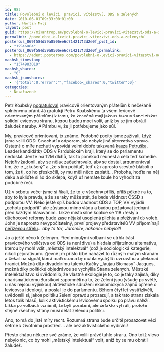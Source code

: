 ```yaml
---
id: 982
title: Povolební o levici, pravici, vítězství, ODS a zelených
date: 2010-06-01T09:33:00+01:00
author: Martin Malý
layout: post
guid: https://misantrop.eu/povolebni-o-levici-pravici-vitezstvi-ods-a-zelenych/
permalink: /povolebni-o-levici-pravici-vitezstvi-ods-a-zelenych/
posterous_869f584d59a8506ee6c71421743d2e0f_post_id:
  - "19546964"
posterous_869f584d59a8506ee6c71421743d2e0f_permalink:
  - https://adent.posterous.com/povolebni-o-levici-pravici-vitezstvi-ods-a-ze
mashsb_timestamp:
  - "1574983019"
mashsb_shares:
  - "0"
mashsb_jsonshares:
  - '{"total":0,"error":"","facebook_shares":0,"twitter":0}'
categories:
  - Nezařazené
---
```

Petr Koubský [pogratuloval](https://petrkou.posterous.com/blahopreji-svym-pravicove-orientovanym-pratel) pravicově orientovaným přátelům k nečekaně splněnému přání. Já gratuluji Petru Koubskému (a všem levicově orientovaným přátelům) k tomu, že konečně mají jakous takous šanci získat solidní levicovou stranu, kterou budou moci volit, aniž by se jim obrátil žaludek naruby. A Pámbu ví, že ji potřebujeme jako sůl.

My, pravicově orientovaní, to známe. Podobné pocity jsme zažívali, když jsme volili ODS: S nechutí a odporem, ale nebyla jiná alternativa vpravo. Ostatně o míře nechuti vypovídá velmi dobře takzvaná [kauza Petruška](https://zpravy.idnes.cz/neuspesny-kandidat-ods-kdo-me-preskocil-at-zaplati-kampan-pmn-/domaci.asp?c=A100601_1394083_domaci_jav). Leader kandidátky ODS v Pardubickém kraji, který se do parlamentu nedostal. Jenže má 12M dluhů, tak to poněkud neunesl a dělá teď komedie. Nejdřív žadonil, aby se nějak začachrovalo, aby se dostal, argumentoval tím, že je &#8222;zkušený&#8220; a &#8222;že s tím počítal&#8220;, teď už naprosto scestně blábolí o tom, že ti, co ho přeskočili, by mu měli něco zaplatit&#8230; Proboha, hoďte na něj deku a ukliďte si ho do sklepa, když už nemáte koule ho vyhodit za podobné řeči.

Už v sobotu večer jsme si říkali, že to je všechno příliš, příliš pěkné na to, aby to byla pravda, a že se taky může stát, že bude vládnout ČSSD s podporou VV. Nebo ještě spíš budou vládnout ODS a TOP, VV vyjádří &#8222;ochotu podpořit&#8220;, ale zůstanou mimo vládu a budou požadovat jednání před každým hlasováním. Takže místo silné koalice se 118 křesly a důchodové reformy bude zase nějaká usoplená plichta a přežívání do voleb. John je naprosto nevypočitatelný, první projevy představitelů VV připomínají [neřízenou střelu](https://zpravy.idnes.cz/john-ve-vlade-byt-nemusime-a-barta-ministrem-vnitra-urcite-nebude-py1-/domaci.asp?c=A100601_112518_domaci_kop)&#8230; _aby to tak, Jaromíre, nakonec nebylo_?!

Jo a ještě něco k Zeleným. Před minulými volbami se utrhla část pravicového voličstva od ODS (a není divu) a hledala přijatelnou alternativu, kterou by mohl volit &#8222;městský intelektuál&#8220; (což je sociologická kategorie, nikoli pejorativum). Zjevně jim přišlo blbé naházet to různým malým stranám a čekali na signál, která malá strana by mohla vychýlit rovnováhu a překonat hranici. Možná díky divadelnímu talentu Kačky &#8222;Jaujau Biomasy&#8220; Jacques, možná díky politické objednávce se vychýlila Strana zelených. Městské intelektuálstvo si uvědomilo, že vlastně ekologie je to, co je taky zajímá, díky charismatickému Bursíkovi zapomněli na to, že Zelení jsou (všude po světě, u nás nejsou výjimkou) aktivistické sdružení ekonomických zájmů opřené o levicovou ideologii, a poslali je do parlamentu. Během čtyř let vystřízlivěli, uvědomili si, jakou politiku Zelení opravdu prosazují, a tak tato strana získala letos tolik hlasů, kolik aktivistickému levicovému spolku po právu náleží. Liška po volbách oznámil, že byli poraženi, ale defakto vyhráli, protože stejně všechny strany musí dělat zelenou politiku.

Ano, to má do jisté míry recht. Rozumná strana bude určitě prosazovat věci šetrné k životnímu prostředí&#8230; ale bez aktivistického vydírání!

Přesto chápu některé své známé, že volili právě tuhle stranu. Ono totiž vlevo nebylo nic, co by mohl &#8222;městský intelektuál&#8220; volit, aniž by se mu obrátil žaludek.